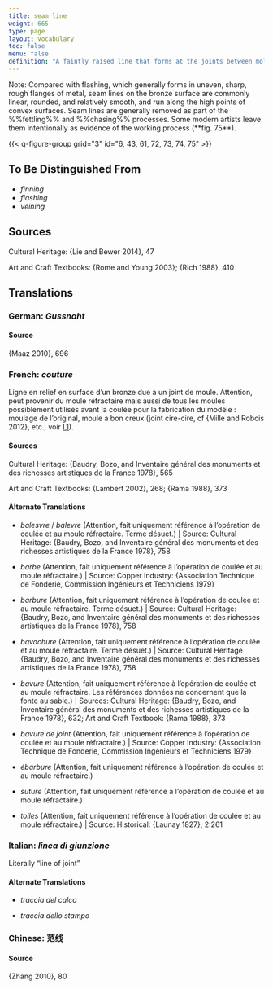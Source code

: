 ```yaml
---
title: seam line
weight: 665
type: page
layout: vocabulary
toc: false
menu: false
definition: "A faintly raised line that forms at the joints between mold sections when a molten material or slurry is poured into a %%piece mold%%. Seam lines are found on plaster or wax casts as well as on bronzes cast in piece molds. In ancient Chinese bronzes, some seam lines were exaggerated and integrated into the design of the casts, as can be seen in the elephant-shaped vessel in [Case Study 3](#CaseStudy3) (**fig. 26**). The term also refers to the line along which the pieces of a %%refractory%% %%piece mold%% join, which is the locus of the line that forms on the bronze. Depending on the how well the piece mold pieces fit together, the seam line may be more or less raised. More extreme %%flashing%% occurs with ill-fitting pieces."
---
```


<div class="backmatter">
Note: Compared with flashing, which generally forms in uneven, sharp, rough flanges of metal, seam lines on the bronze surface are commonly linear, rounded, and relatively smooth, and run along the high points of convex surfaces. Seam lines are generally removed as part of the %%fettling%% and %%chasing%% processes. Some modern artists leave them intentionally as evidence of the working process (**fig. 75**).
</div>

{{< q-figure-group grid="3" id="6, 43, 61, 72, 73, 74, 75" >}}

## To Be Distinguished From

- *finning*
- *flashing*
- *veining*

## Sources

Cultural Heritage: {Lie and Bewer 2014}, 47

Art and Craft Textbooks: {Rome and Young 2003}; {Rich 1988}, 410

## Translations

<div class="accordion">

### **German**: *Gussnaht*

#### Source

{Maaz 2010}, 696

### **French**: *couture*

Ligne en relief en surface d’un bronze due à un joint de moule. Attention, peut provenir du moule réfractaire mais aussi de tous les moules possiblement utilisés avant la coulée pour la fabrication du modèle : moulage de l’original, moule à bon creux (joint cire-cire, cf {Mille and Robcis 2012}, etc., voir [I.1](#I.1)).

#### Sources

Cultural Heritage: {Baudry, Bozo, and Inventaire général des monuments et des richesses artistiques de la France 1978}, 565

Art and Craft Textbooks: {Lambert 2002}, 268; {Rama 1988}, 373

#### Alternate Translations

- *balesvre* / *balevre* (Attention, fait uniquement référence à l’opération de coulée et au moule réfractaire. Terme désuet.) | Source: Cultural Heritage: {Baudry, Bozo, and Inventaire général des monuments et des richesses artistiques de la France 1978}, 758

- *barbe* (Attention, fait uniquement référence à l’opération de coulée et au moule réfractaire.) | Source: Copper Industry: {Association Technique de Fonderie, Commission Ingénieurs et Techniciens 1979}

- *barbure* (Attention, fait uniquement référence à l’opération de coulée et au moule réfractaire. Terme désuet.) | Source: Cultural Heritage: {Baudry, Bozo, and Inventaire général des monuments et des richesses artistiques de la France 1978}, 758

- *bavochure* (Attention, fait uniquement référence à l’opération de coulée et au moule réfractaire. Terme désuet.) | Source: Cultural Heritage {Baudry, Bozo, and Inventaire général des monuments et des richesses artistiques de la France 1978}, 758

- *bavure* (Attention, fait uniquement référence à l’opération de coulée et au moule réfractaire. Les références données ne concernent que la fonte au sable.) | Sources: Cultural Heritage: {Baudry, Bozo, and Inventaire général des monuments et des richesses artistiques de la France 1978}, 632; Art and Craft Textbook: {Rama 1988}, 373

- *bavure de joint* (Attention, fait uniquement référence à l’opération de coulée et au moule réfractaire.) | Source: Copper Industry: {Association Technique de Fonderie, Commission Ingénieurs et Techniciens 1979}

- *ébarbure* (Attention, fait uniquement référence à l’opération de coulée et au moule réfractaire.)

- *suture* (Attention, fait uniquement référence à l’opération de coulée et au moule réfractaire.)

- *toiles* (Attention, fait uniquement référence à l’opération de coulée et au moule réfractaire.) | Source: Historical: {Launay 1827}, 2:261

### **Italian**: *linea di giunzione*

Literally “line of joint”

#### Alternate Translations

- *traccia del calco*

- *traccia dello stampo*

### **Chinese**: 范线

#### Source

{Zhang 2010}, 80

</div>

